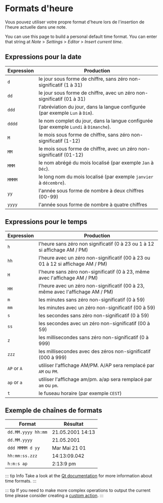 # Formats d'heure

Vous pouvez utiliser votre propre format d'heure lors de l'insertion de l'heure actuelle dans une note.

You can use this page to build a personal default time format. You can enter that string at _Note_ > _Settings_ > _Editor_ > _Insert current time_.

## Expressions pour la date

| Expression | Production                                                                            |
| ---------- | ------------------------------------------------------------------------------------- |
| `d`        | le jour sous forme de chiffre, sans zéro non-significatif (1 à 31)                    |
| `dd`       | le jour sous forme de chiffre, avec un zéro non-significatif (01 à 31)                |
| `ddd`      | l'abréviation du jour, dans la langue configurée (par exemple `Lun` à `Dim`).         |
| `dddd`     | le nom complet du jour, dans la langue configurée (par exemple `Lundi` à `Dimanche`). |
| `M`        | le mois sous forme de chiffre, sans zéro non-significatif (1-12)                      |
| `MM`       | le mois sous forme de chiffre, avec un zéro non-significatif (01-12)                  |
| `MMM`      | le nom abrégé du mois localisé (par exemple `Jan` à `Déc`).                           |
| `MMMM`     | le long nom du mois localisé (par exemple `janvier` à `décembre`).                    |
| `yy`       | l'année sous forme de nombre à deux chiffres (00-99)                                  |
| `yyyy`     | l'année sous forme de nombre à quatre chiffres                                        |

## Expressions pour le temps

| Expression  | Production                                                                      |
| ----------- | ------------------------------------------------------------------------------- |
| `h`         | l'heure sans zéro non significatif (0 à 23 ou 1 à 12 si affichage AM / PM)      |
| `hh`        | l'heure avec un zéro non-significatif (00 à 23 ou 01 à 12 si affichage AM / PM) |
| `H`         | l'heure sans zéro non-significatif (0 à 23, même avec l'affichage AM / PM)      |
| `HH`        | l'heure avec un zéro non-significatif (00 à 23, même avec l'affichage AM / PM)  |
| `m`         | les minutes sans zéro non-significatif (0 à 59)                                 |
| `mm`        | les minutes avec un zéro non-significatif (00 à 59)                             |
| `s`         | les secondes sans zéro non-significatif (0 à 59)                                |
| `ss`        | les secondes avec un zéro non-significatif (00 à 59)                            |
| `z`         | les millisecondes sans zéro non-significatif (0 à 999)                          |
| `zzz`       | les millisecondes avec des zéros non-significatif (000 à 999)                   |
| `AP` or `A` | utiliser l'affichage AM/PM. A/AP sera remplacé par `AM` ou `PM`.                |
| `ap` or `a` | utiliser l'affichage am/pm. a/ap sera remplacé par `am` ou `pm`.                |
| `t`         | le fuseau horaire (par exemple `CEST`)                                          |

## Exemple de chaînes de formats

| Format             | Résultat         |
| ------------------ | ---------------- |
| `dd.MM.yyyy hh:mm` | 21.05.2001 14:13 |
| `dd.MM.yyyy`       | 21.05.2001       |
| `ddd MMMM d yy`    | Mar Mai 21 01    |
| `hh:mm:ss.zzz`     | 14:13:09.042     |
| `h:m:s ap`         | 2:13:9 pm        |

::: tip Info
Take a look at the [Qt documentation](http://doc.qt.io/qt-5/qdatetime.html#toString) for more information about time formats.
:::

::: tip
If you need to make more complex operations to output the current time please consider creating a [custom action](../scripting/methods-and-objects.md#registering-a-custom-action).
:::
